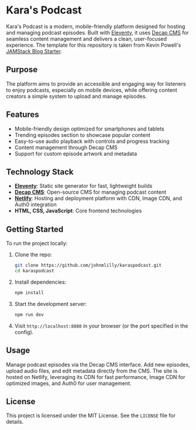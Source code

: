 # Kara's Podcast

Kara's Podcast is a modern, mobile-friendly platform designed for hosting and managing podcast episodes. Built with [Eleventy](https://www.11ty.dev/), it uses [Decap CMS](https://decapcms.org/) for seamless content management and delivers a clean, user-focused experience. The template for this repository is taken from Kevin Powell's [JAMStack Blog Starter](https://github.com/kevin-powell/JAMStack-blog-starter).

## Purpose
The platform aims to provide an accessible and engaging way for listeners to enjoy podcasts, especially on mobile devices, while offering content creators a simple system to upload and manage episodes.

## Features
- Mobile-friendly design optimized for smartphones and tablets
- Trending episodes section to showcase popular content
- Easy-to-use audio playback with controls and progress tracking
- Content management through Decap CMS
- Support for custom episode artwork and metadata

## Technology Stack
- **[Eleventy](https://www.11ty.dev/)**: Static site generator for fast, lightweight builds
- **[Decap CMS](https://decapcms.org/)**: Open-source CMS for managing podcast content
- **[Netlify](https://www.netlify.com/)**: Hosting and deployment platform with CDN, Image CDN, and Auth0 integration
- **HTML, CSS, JavaScript**: Core frontend technologies

## Getting Started
To run the project locally:
1. Clone the repo:
   ```bash
   git clone https://github.com/johnmlilly/karaspodcast.git
   cd karaspodcast
   ```
2. Install dependencies:
   ```bash
   npm install
   ```
3. Start the development server:
   ```bash
   npm run dev
   ```
4. Visit `http://localhost:8080` in your browser (or the port specified in the config).

## Usage
Manage podcast episodes via the Decap CMS interface. Add new episodes, upload audio files, and edit metadata directly from the CMS. The site is hosted on Netlify, leveraging its CDN for fast performance, Image CDN for optimized images, and Auth0 for user management.

## License
This project is licensed under the MIT License. See the `LICENSE` file for details.